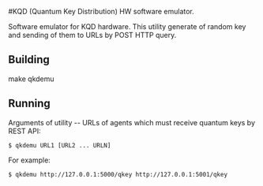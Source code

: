 #KQD (Quantum Key Distribution) HW software emulator.

Software emulator for KQD hardware. This utility generate of random key and sending of them to URLs by POST HTTP query.

## Building

make qkdemu

## Running

Arguments of utility -- URLs of agents which must receive quantum keys by REST API:
```
$ qkdemu URL1 [URL2 ... URLN]
```
For example:
```
$ qkdemu http://127.0.0.1:5000/qkey http://127.0.0.1:5001/qkey
```

